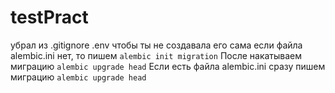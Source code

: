 # testPract
убрал из .gitignore .env 
чтобы ты не создавала его сама
если файла alembic.ini нет, тo пишем ```alembic init migration```
После накатываем миграцию ```alembic upgrade head```
Ecли есть файла alembic.ini сразу пишем миграцию ```alembic upgrade head```
